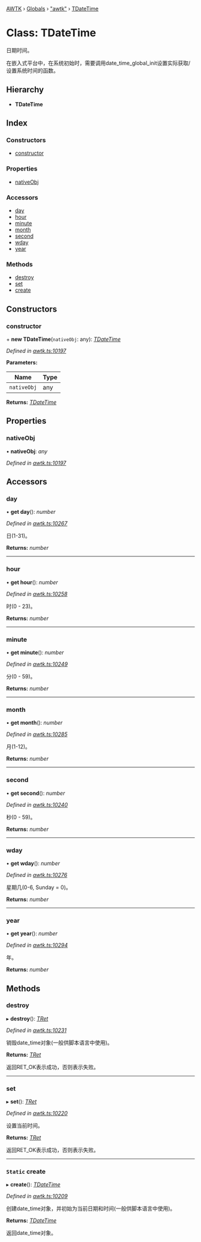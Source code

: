 [AWTK](../README.md) › [Globals](../globals.md) › ["awtk"](../modules/_awtk_.md) › [TDateTime](_awtk_.tdatetime.md)

# Class: TDateTime

日期时间。

在嵌入式平台中，在系统初始时，需要调用date\_time\_global\_init设置实际获取/设置系统时间的函数。

## Hierarchy

* **TDateTime**

## Index

### Constructors

* [constructor](_awtk_.tdatetime.md#constructor)

### Properties

* [nativeObj](_awtk_.tdatetime.md#nativeobj)

### Accessors

* [day](_awtk_.tdatetime.md#day)
* [hour](_awtk_.tdatetime.md#hour)
* [minute](_awtk_.tdatetime.md#minute)
* [month](_awtk_.tdatetime.md#month)
* [second](_awtk_.tdatetime.md#second)
* [wday](_awtk_.tdatetime.md#wday)
* [year](_awtk_.tdatetime.md#year)

### Methods

* [destroy](_awtk_.tdatetime.md#destroy)
* [set](_awtk_.tdatetime.md#set)
* [create](_awtk_.tdatetime.md#static-create)

## Constructors

###  constructor

\+ **new TDateTime**(`nativeObj`: any): *[TDateTime](_awtk_.tdatetime.md)*

*Defined in [awtk.ts:10197](https://github.com/zlgopen/awtk-binding/blob/feacbc6/tools/code_gen/js/output/awtk.ts#L10197)*

**Parameters:**

Name | Type |
------ | ------ |
`nativeObj` | any |

**Returns:** *[TDateTime](_awtk_.tdatetime.md)*

## Properties

###  nativeObj

• **nativeObj**: *any*

*Defined in [awtk.ts:10197](https://github.com/zlgopen/awtk-binding/blob/feacbc6/tools/code_gen/js/output/awtk.ts#L10197)*

## Accessors

###  day

• **get day**(): *number*

*Defined in [awtk.ts:10267](https://github.com/zlgopen/awtk-binding/blob/feacbc6/tools/code_gen/js/output/awtk.ts#L10267)*

日(1-31)。

**Returns:** *number*

___

###  hour

• **get hour**(): *number*

*Defined in [awtk.ts:10258](https://github.com/zlgopen/awtk-binding/blob/feacbc6/tools/code_gen/js/output/awtk.ts#L10258)*

时(0 - 23)。

**Returns:** *number*

___

###  minute

• **get minute**(): *number*

*Defined in [awtk.ts:10249](https://github.com/zlgopen/awtk-binding/blob/feacbc6/tools/code_gen/js/output/awtk.ts#L10249)*

分(0 - 59)。

**Returns:** *number*

___

###  month

• **get month**(): *number*

*Defined in [awtk.ts:10285](https://github.com/zlgopen/awtk-binding/blob/feacbc6/tools/code_gen/js/output/awtk.ts#L10285)*

月(1-12)。

**Returns:** *number*

___

###  second

• **get second**(): *number*

*Defined in [awtk.ts:10240](https://github.com/zlgopen/awtk-binding/blob/feacbc6/tools/code_gen/js/output/awtk.ts#L10240)*

秒(0 - 59)。

**Returns:** *number*

___

###  wday

• **get wday**(): *number*

*Defined in [awtk.ts:10276](https://github.com/zlgopen/awtk-binding/blob/feacbc6/tools/code_gen/js/output/awtk.ts#L10276)*

星期几(0-6, Sunday = 0)。

**Returns:** *number*

___

###  year

• **get year**(): *number*

*Defined in [awtk.ts:10294](https://github.com/zlgopen/awtk-binding/blob/feacbc6/tools/code_gen/js/output/awtk.ts#L10294)*

年。

**Returns:** *number*

## Methods

###  destroy

▸ **destroy**(): *[TRet](../enums/_awtk_.tret.md)*

*Defined in [awtk.ts:10231](https://github.com/zlgopen/awtk-binding/blob/feacbc6/tools/code_gen/js/output/awtk.ts#L10231)*

销毁date_time对象(一般供脚本语言中使用)。

**Returns:** *[TRet](../enums/_awtk_.tret.md)*

返回RET_OK表示成功，否则表示失败。

___

###  set

▸ **set**(): *[TRet](../enums/_awtk_.tret.md)*

*Defined in [awtk.ts:10220](https://github.com/zlgopen/awtk-binding/blob/feacbc6/tools/code_gen/js/output/awtk.ts#L10220)*

设置当前时间。

**Returns:** *[TRet](../enums/_awtk_.tret.md)*

返回RET_OK表示成功，否则表示失败。

___

### `Static` create

▸ **create**(): *[TDateTime](_awtk_.tdatetime.md)*

*Defined in [awtk.ts:10209](https://github.com/zlgopen/awtk-binding/blob/feacbc6/tools/code_gen/js/output/awtk.ts#L10209)*

创建date_time对象，并初始为当前日期和时间(一般供脚本语言中使用)。

**Returns:** *[TDateTime](_awtk_.tdatetime.md)*

返回date_time对象。
